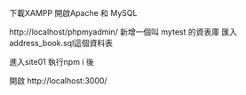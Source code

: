 下載XAMPP
開啟Apache 和 MySQL

http://localhost/phpmyadmin/
新增一個叫 mytest 的資表庫 匯入address_book.sql這個資料表

進入site01 執行npm i 後

開啟 http://localhost:3000/
